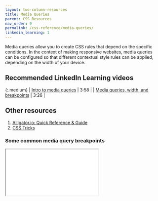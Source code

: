 ```yaml
---
layout: two-column-resources
title: Media Queries
parent: CSS Resources
nav_order: 9
permalink: /css-reference/media-queries/
linkedin_learning: 1
---
```


Media queries allow you to create CSS rules that depend on the specific conditions. In the context of making responsive websites, media queries can be configured so that different contextual style rules can be applied, depending on the width of your device.

## Recommended LinkedIn Learning videos

{:.medium}
| <a href="https://www.linkedin.com/learning/css-essential-training-3/introduction-to-media-queries" target="_blank">Intro to media queries</a> | 3:58 |
| <a href="https://www.linkedin.com/learning/css-essential-training-3/introduction-to-media-queries" target="_blank">Media queries, width, and breakpoints</a> | 3:26 |

## Other resources
1. <a href="https://alligator.io/css/media-queries/" target="_blank">Alligator.io: Quick Reference & Guide</a>
2. <a href="https://css-tricks.com/snippets/css/media-queries-for-standard-devices/" target="_blank">CSS Tricks</a>

### Some common media query breakpoints

<iframe src="//codepen.io/vanwars/embed/XQVwxm?editors=0100/?theme-id=18654&default-tab=css,result" allowfullscreen="true" class="codepen-frame"></iframe>


